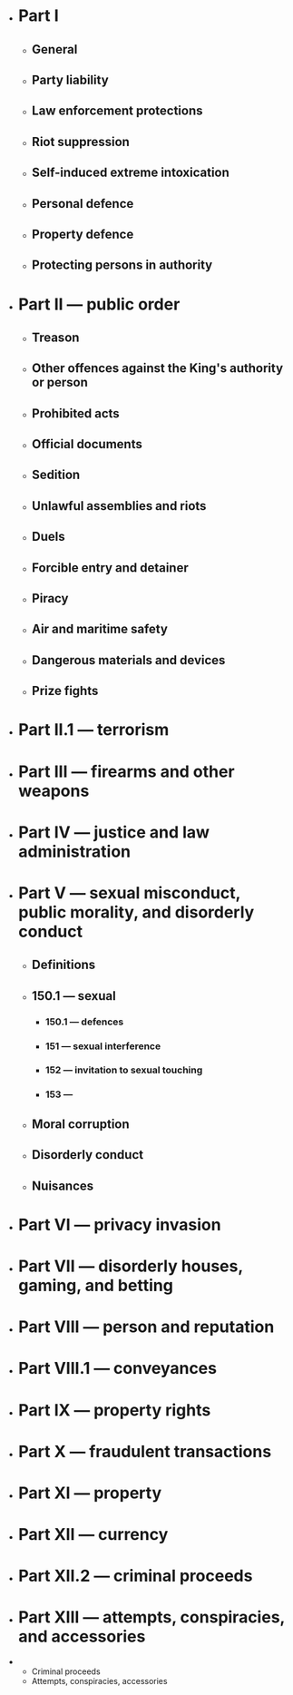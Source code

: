 - # Part I
	- ## General
	- ## Party liability
	- ## Law enforcement protections
	- ## Riot suppression
	- ## Self-induced extreme intoxication
	- ## Personal defence
	- ## Property defence
	- ## Protecting persons in authority
- # Part II — public order
	- ## Treason
	- ## Other offences against the King's authority or person
	- ## Prohibited acts
	- ## Official documents
	- ## Sedition
	- ## Unlawful assemblies and riots
	- ## Duels
	- ## Forcible entry and detainer
	- ## Piracy
	- ## Air and maritime safety
	- ## Dangerous materials and devices
	- ## Prize fights
- # Part II.1 — terrorism
- # Part III — firearms and other weapons
- # Part IV — justice and law administration
- # Part V — sexual misconduct, public morality, and disorderly conduct
	- ## Definitions
	- ## 150.1 — sexual
		- ### 150.1 — defences
		- ### 151 — sexual interference
		- ### 152 — invitation to sexual touching
		- ### 153 —
	- ## Moral corruption
	- ## Disorderly conduct
	- ## Nuisances
- # Part VI — privacy invasion
- # Part VII — disorderly houses, gaming, and betting
- # Part VIII — person and reputation
- # Part VIII.1 — conveyances
- # Part IX — property rights
- # Part X — fraudulent transactions
- # Part XI — property
- # Part XII — currency
- # Part XII.2 — criminal proceeds
- # Part XIII — attempts, conspiracies, and accessories
- * Criminal proceeds
  * Attempts, conspiracies, accessories